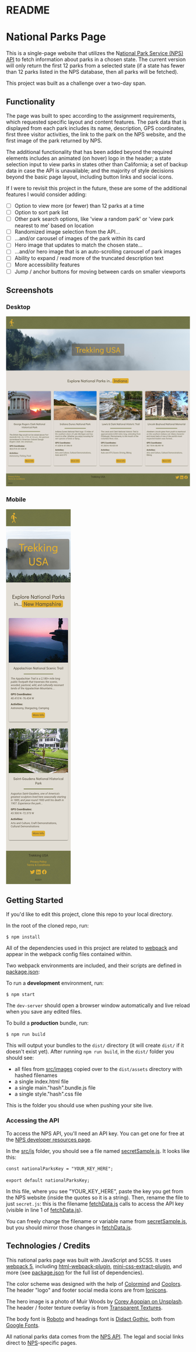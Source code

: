 # README

# National Parks Page

This is a single-page website that utilizes the N[ational Park Service (NPS) API](https://www.nps.gov/subjects/developer/api-documentation.htm) to fetch information about parks in a chosen state. The current version will only return the first 12 parks from a selected state (if a state has fewer than 12 parks listed in the NPS database, then all parks will be fetched).

This project was built as a challenge over a two-day span.

## Functionality

The page was built to spec according to the assignment requirements, which requested specific layout and content features. The park data that is displayed from each park includes its name, description, GPS coordinates, first three visitor activities, the link to the park on the NPS website, and the first image of the park returned by NPS.

The additional functionality that has been added beyond the required elements includes an animated (on hover) logo in the header; a state selection input to view parks in states other than California; a set of backup data in case the API is unavailable; and the majority of style decisions beyond the basic page layout, including button links and social icons.

If I were to revisit this project in the future, these are some of the additional features I would consider adding:

- [ ] Option to view more (or fewer) than 12 parks at a time
- [ ] Option to sort park list
- [ ] Other park search options, like 'view a random park' or 'view park nearest to me' based on location
- [ ] Randomized image selection from the API...
- [ ] ...and/or carousel of images of the park within its card
- [ ] Hero image that updates to match the chosen state...
- [ ] ...and/or hero image that is an auto-scrolling carousel of park images
- [ ] Ability to expand / read more of the truncated description text
- [ ] More accessibility features
- [ ] Jump / anchor buttons for moving between cards on smaller viewports

## Screenshots

### Desktop

![Desktop view screenshot](/screenshots/national_parks_desktop.jpg)

### Mobile

![Mobile view screenshot](/screenshots/national_parks_mobile.jpg)

## Getting Started

If you'd like to edit this project, clone this repo to your local directory.

In the root of the cloned repo, run:

```
$ npm install
```

All of the dependencies used in this project are related to [webpack](https://github.com/webpack/webpack) and appear in the webpack config files contained within.

Two webpack environments are included, and their scripts are defined in [package.json](package.json):

To run a **development** environment, run:

```
$ npm start
```

The `dev-server` should open a browser window automatically and live reload when you save any edited files.

To build a **production** bundle, run:

```
$ npm run build
```

This will output your bundles to the `dist/` directory (it will create `dist/` if it doesn't exist yet). After running `npm run build`, in the `dist/` folder you should see:

- all files from [src/images](src/images) copied over to the `dist/assets` directory with hashed filenames
- a single index.html file
- a single main."hash".bundle.js file
- a single style."hash".css file

This is the folder you should use when pushing your site live.

### Accessing the API

To access the NPS API, you'll need an API key. You can get one for free at the [NPS developer resources page](https://www.nps.gov/subjects/developer/get-started.htm).

In the [src/js](src/js) folder, you should see a file named [secretSample.js](src/js/secretSample.js). It looks like this:

```
const nationalParksKey = "YOUR_KEY_HERE";

export default nationalParksKey;
```

In this file, where you see "YOUR_KEY_HERE", paste the key you get from the NPS website (inside the quotes so it is a string). Then, rename the file to just `secret.js`: this is the filename [fetchData.js](src/js/fetchData.js) calls to access the API key (visible in line 1 of [fetchData.js](src/js/fetchData.js)).

You can freely change the filename or variable name from [secretSample.js](src/js/secretSample.js), but you should mirror those changes in [fetchData.js](src/js/fetchData.js).

## Technologies / Credits

This national parks page was built with JavaScript and SCSS. It uses [webpack 5](https://webpack.js.org/), including [html-webpack-plugin](https://github.com/jantimon/html-webpack-plugin), [mini-css-extract-plugin](https://github.com/webpack-contrib/mini-css-extract-plugin), and more (see [package.json](package.json) for the full list of dependencies).

The color scheme was designed with the help of [Colormind](http://colormind.io/) and [Coolors](https://coolors.co/). The header "logo" and footer social media icons are from [Ionicons](https://ionic.io/ionicons).

The hero image is a photo of Muir Woods by [Corey Agopian on Unsplash](https://unsplash.com/photos/XGOzlCNeP1I). The header / footer texture overlay is from [Transparent Textures](https://www.transparenttextures.com/).

The body font is [Roboto](https://fonts.google.com/specimen/Roboto) and headings font is [Didact Gothic](https://fonts.google.com/specimen/Didact+Gothic), both from [Google Fonts](https://fonts.google.com/).

All national parks data comes from the [NPS API](https://www.nps.gov/subjects/developer/api-documentation.htm). The legal and social links direct to [NPS](https://www.nps.gov/)-specific pages.
